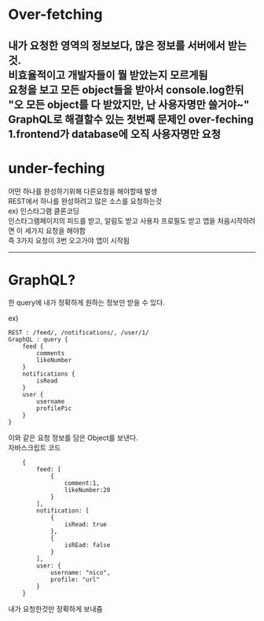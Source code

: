 Over-fetching
========================

내가 요청한 영역의 정보보다, 많은 정보를 서버에서 받는것.<br/>
비효율적이고 개발자들이 뭘 받았는지 모르게됨<br/>
요청을 보고 모든 object들을 받아서 console.log한뒤 "오 모든 object를 다 받았지만, 난 사용자명만 쓸거야~"
GraphQL로 해결할수 있는 첫번째 문제인 over-feching<br/>
1.frontend가 database에 오직 사용자명만 요청
-------------------------------------
under-feching
=================

어떤 하나를 완성하기위해 다른요청을 해야할때 발생<br>
REST에서 하나를 완성하려고 많은 소스를 요청하는것<br/>
ex) 인스타그램 클론코딩<br/>
인스타그램페이지의 피드를 받고, 알림도 받고 사용자 프로필도 받고 앱을 처음시작하려면 이 세가지 요청을 해야함<br/>
즉 3가지 요청이 3번 오고가야 앱이 시작됨

------------------------
GraphQL?
===============
한 query에 내가 정확하게 원하는 정보만 받을 수 있다.

ex) 
~~~
REST : /feed/, /notifications/, /user/1/
GraphQL : query {
    feed {
        comments
        likeNumber
    }
    notifications {
        isRead
    }
    user {
        username
        profilePic
    }
}
~~~
이와 같은 요청 정보를 담은 Object를 보낸다.<br/>
자바스크립트 코드
~~~
    {
        feed: [
            {
                comment:1,
                likeNumber:20
            }
        ],
        notification: [
            {
                isRead: true
            },
            {
                isREad: false
            }
        ],
        user: {
            username: "nico",
            profile: "url"
        }
    }
~~~
내가 요청한것만 정확하게 보내줌



